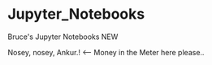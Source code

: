 # Jupyter_Notebooks
Bruce's Jupyter Notebooks NEW

Nosey, nosey, Ankur.!
<-- Money in the Meter here please..

